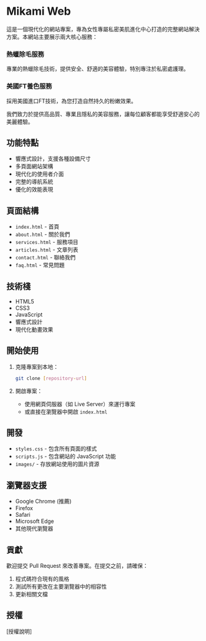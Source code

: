 # Mikami Web

這是一個現代化的網站專案，專為女性專屬私密美肌進化中心打造的完整網站解決方案。本網站主要展示兩大核心服務：

### 熱蠟除毛服務
專業的熱蠟除毛技術，提供安全、舒適的美容體驗，特別專注於私密處護理。

### 美國FT養色服務
採用美國進口FT技術，為您打造自然持久的粉嫩效果。

我們致力於提供高品質、專業且隱私的美容服務，讓每位顧客都能享受舒適安心的美麗體驗。

## 功能特點

- 響應式設計，支援各種設備尺寸
- 多頁面網站架構
- 現代化的使用者介面
- 完整的導航系統
- 優化的效能表現

## 頁面結構

- `index.html` - 首頁
- `about.html` - 關於我們
- `services.html` - 服務項目
- `articles.html` - 文章列表
- `contact.html` - 聯絡我們
- `faq.html` - 常見問題

## 技術棧

- HTML5
- CSS3
- JavaScript
- 響應式設計
- 現代化動畫效果

## 開始使用

1. 克隆專案到本地：
   ```bash
   git clone [repository-url]
   ```

2. 開啟專案：
   - 使用網頁伺服器（如 Live Server）來運行專案
   - 或直接在瀏覽器中開啟 `index.html`

## 開發

- `styles.css` - 包含所有頁面的樣式
- `scripts.js` - 包含網站的 JavaScript 功能
- `images/` - 存放網站使用的圖片資源

## 瀏覽器支援

- Google Chrome (推薦)
- Firefox
- Safari
- Microsoft Edge
- 其他現代瀏覽器

## 貢獻

歡迎提交 Pull Request 來改善專案。在提交之前，請確保：

1. 程式碼符合現有的風格
2. 測試所有更改在主要瀏覽器中的相容性
3. 更新相關文檔

## 授權

[授權說明] 
